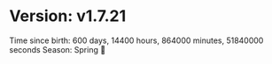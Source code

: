 # Version: v1.7.21
Time since birth: 600 days, 14400 hours, 864000 minutes, 51840000 seconds
Season: Spring 🌸
